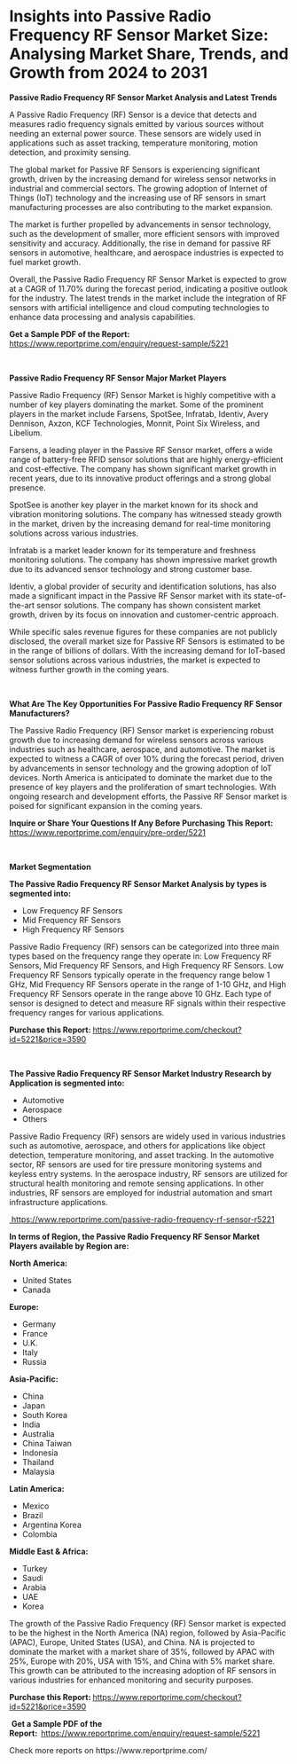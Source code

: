 <p><h1>Insights into Passive Radio Frequency RF Sensor Market Size: Analysing Market Share, Trends, and Growth from 2024 to 2031</h1></p><p><strong>Passive Radio Frequency RF Sensor Market Analysis and Latest Trends</strong></p>
<p><p>A Passive Radio Frequency (RF) Sensor is a device that detects and measures radio frequency signals emitted by various sources without needing an external power source. These sensors are widely used in applications such as asset tracking, temperature monitoring, motion detection, and proximity sensing.</p><p>The global market for Passive RF Sensors is experiencing significant growth, driven by the increasing demand for wireless sensor networks in industrial and commercial sectors. The growing adoption of Internet of Things (IoT) technology and the increasing use of RF sensors in smart manufacturing processes are also contributing to the market expansion.</p><p>The market is further propelled by advancements in sensor technology, such as the development of smaller, more efficient sensors with improved sensitivity and accuracy. Additionally, the rise in demand for passive RF sensors in automotive, healthcare, and aerospace industries is expected to fuel market growth.</p><p>Overall, the Passive Radio Frequency RF Sensor Market is expected to grow at a CAGR of 11.70% during the forecast period, indicating a positive outlook for the industry. The latest trends in the market include the integration of RF sensors with artificial intelligence and cloud computing technologies to enhance data processing and analysis capabilities.</p></p>
<p><strong>Get a Sample PDF of the Report:&nbsp;</strong> <a href="https://www.reportprime.com/enquiry/request-sample/5221">https://www.reportprime.com/enquiry/request-sample/5221</a></p>
<p>&nbsp;</p>
<p><strong>Passive Radio Frequency RF Sensor Major Market Players</strong></p>
<p><p>Passive Radio Frequency (RF) Sensor Market is highly competitive with a number of key players dominating the market. Some of the prominent players in the market include Farsens, SpotSee, Infratab, Identiv, Avery Dennison, Axzon, KCF Technologies, Monnit, Point Six Wireless, and Libelium.</p><p>Farsens, a leading player in the Passive RF Sensor market, offers a wide range of battery-free RFID sensor solutions that are highly energy-efficient and cost-effective. The company has shown significant market growth in recent years, due to its innovative product offerings and a strong global presence.</p><p>SpotSee is another key player in the market known for its shock and vibration monitoring solutions. The company has witnessed steady growth in the market, driven by the increasing demand for real-time monitoring solutions across various industries.</p><p>Infratab is a market leader known for its temperature and freshness monitoring solutions. The company has shown impressive market growth due to its advanced sensor technology and strong customer base.</p><p>Identiv, a global provider of security and identification solutions, has also made a significant impact in the Passive RF Sensor market with its state-of-the-art sensor solutions. The company has shown consistent market growth, driven by its focus on innovation and customer-centric approach.</p><p>While specific sales revenue figures for these companies are not publicly disclosed, the overall market size for Passive RF Sensors is estimated to be in the range of billions of dollars. With the increasing demand for IoT-based sensor solutions across various industries, the market is expected to witness further growth in the coming years.</p></p>
<p>&nbsp;</p>
<p><strong>What Are The Key Opportunities For Passive Radio Frequency RF Sensor Manufacturers?</strong></p>
<p><p>The Passive Radio Frequency (RF) Sensor market is experiencing robust growth due to increasing demand for wireless sensors across various industries such as healthcare, aerospace, and automotive. The market is expected to witness a CAGR of over 10% during the forecast period, driven by advancements in sensor technology and the growing adoption of IoT devices. North America is anticipated to dominate the market due to the presence of key players and the proliferation of smart technologies. With ongoing research and development efforts, the Passive RF Sensor market is poised for significant expansion in the coming years.</p></p>
<p><strong>Inquire or Share Your Questions If Any Before Purchasing This Report:</strong> <a href="https://www.reportprime.com/enquiry/pre-order/5221">https://www.reportprime.com/enquiry/pre-order/5221</a></p>
<p>&nbsp;</p>
<p><strong>Market Segmentation</strong></p>
<p><strong>The Passive Radio Frequency RF Sensor Market Analysis by types is segmented into:</strong></p>
<p><ul><li>Low Frequency RF Sensors</li><li>Mid Frequency RF Sensors</li><li>High Frequency RF Sensors</li></ul></p>
<p><p>Passive Radio Frequency (RF) sensors can be categorized into three main types based on the frequency range they operate in: Low Frequency RF Sensors, Mid Frequency RF Sensors, and High Frequency RF Sensors. Low Frequency RF Sensors typically operate in the frequency range below 1 GHz, Mid Frequency RF Sensors operate in the range of 1-10 GHz, and High Frequency RF Sensors operate in the range above 10 GHz. Each type of sensor is designed to detect and measure RF signals within their respective frequency ranges for various applications.</p></p>
<p><strong>Purchase this Report:&nbsp;</strong><a href="https://www.reportprime.com/checkout?id=5221&price=3590">https://www.reportprime.com/checkout?id=5221&price=3590</a></p>
<p>&nbsp;</p>
<p><strong>The Passive Radio Frequency RF Sensor Market Industry Research by Application is segmented into:</strong></p>
<p><ul><li>Automotive</li><li>Aerospace</li><li>Others</li></ul></p>
<p><p>Passive Radio Frequency (RF) sensors are widely used in various industries such as automotive, aerospace, and others for applications like object detection, temperature monitoring, and asset tracking. In the automotive sector, RF sensors are used for tire pressure monitoring systems and keyless entry systems. In the aerospace industry, RF sensors are utilized for structural health monitoring and remote sensing applications. In other industries, RF sensors are employed for industrial automation and smart infrastructure applications.</p></p>
<p><a href="https://www.reportprime.com/passive-radio-frequency-rf-sensor-r5221">&nbsp;https://www.reportprime.com/passive-radio-frequency-rf-sensor-r5221</a></p>
<p><strong>In terms of Region, the Passive Radio Frequency RF Sensor Market Players available by Region are:</strong></p>
<p>
    <p> <strong> North America: </strong>
        <ul>
            <li>United States</li>
            <li>Canada</li>
        </ul>
        </p> 
    <p> <strong> Europe: </strong>
        <ul>
            <li>Germany</li>
            <li>France</li>
            <li>U.K.</li>
            <li>Italy</li>
            <li>Russia</li>
        </ul>
        </p> 
    <p> <strong> Asia-Pacific: </strong>
        <ul>
            <li>China</li>
            <li>Japan</li>
            <li>South Korea</li>
            <li>India</li>
            <li>Australia</li>
            <li>China Taiwan</li>
            <li>Indonesia</li>
            <li>Thailand</li>
            <li>Malaysia</li>
        </ul>
        </p> 
    <p> <strong> Latin America: </strong>
        <ul>
            <li>Mexico</li>
            <li>Brazil</li>
            <li>Argentina Korea</li>
            <li>Colombia</li>
        </ul>
        </p> 
    <p> <strong> Middle East & Africa: </strong>
        <ul>
            <li>Turkey</li>
            <li>Saudi</li>
            <li>Arabia</li>
            <li>UAE</li>
            <li>Korea</li>
        </ul>
    </p>
    </p>
<p><p>The growth of the Passive Radio Frequency (RF) Sensor market is expected to be the highest in the North America (NA) region, followed by Asia-Pacific (APAC), Europe, United States (USA), and China. NA is projected to dominate the market with a market share of 35%, followed by APAC with 25%, Europe with 20%, USA with 15%, and China with 5% market share. This growth can be attributed to the increasing adoption of RF sensors in various industries for enhanced monitoring and security purposes.</p></p>
<p><strong>Purchase this Report: </strong><a href="https://www.reportprime.com/checkout?id=5221&price=3590">https://www.reportprime.com/checkout?id=5221&price=3590</a></p>
<p>&nbsp;<strong>Get a Sample PDF of the Report:&nbsp;&nbsp;</strong><a href="https://www.reportprime.com/enquiry/request-sample/5221">https://www.reportprime.com/enquiry/request-sample/5221</a></p>
<p><strong></strong></p>
<p>Check more reports on https://www.reportprime.com/</p>